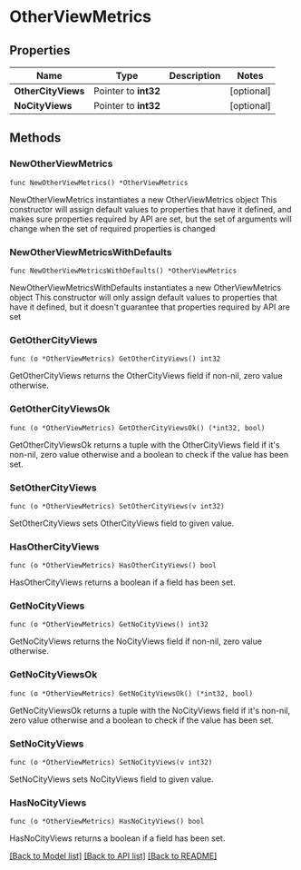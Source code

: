 # OtherViewMetrics

## Properties

Name | Type | Description | Notes
------------ | ------------- | ------------- | -------------
**OtherCityViews** | Pointer to **int32** |  | [optional] 
**NoCityViews** | Pointer to **int32** |  | [optional] 

## Methods

### NewOtherViewMetrics

`func NewOtherViewMetrics() *OtherViewMetrics`

NewOtherViewMetrics instantiates a new OtherViewMetrics object
This constructor will assign default values to properties that have it defined,
and makes sure properties required by API are set, but the set of arguments
will change when the set of required properties is changed

### NewOtherViewMetricsWithDefaults

`func NewOtherViewMetricsWithDefaults() *OtherViewMetrics`

NewOtherViewMetricsWithDefaults instantiates a new OtherViewMetrics object
This constructor will only assign default values to properties that have it defined,
but it doesn't guarantee that properties required by API are set

### GetOtherCityViews

`func (o *OtherViewMetrics) GetOtherCityViews() int32`

GetOtherCityViews returns the OtherCityViews field if non-nil, zero value otherwise.

### GetOtherCityViewsOk

`func (o *OtherViewMetrics) GetOtherCityViewsOk() (*int32, bool)`

GetOtherCityViewsOk returns a tuple with the OtherCityViews field if it's non-nil, zero value otherwise
and a boolean to check if the value has been set.

### SetOtherCityViews

`func (o *OtherViewMetrics) SetOtherCityViews(v int32)`

SetOtherCityViews sets OtherCityViews field to given value.

### HasOtherCityViews

`func (o *OtherViewMetrics) HasOtherCityViews() bool`

HasOtherCityViews returns a boolean if a field has been set.

### GetNoCityViews

`func (o *OtherViewMetrics) GetNoCityViews() int32`

GetNoCityViews returns the NoCityViews field if non-nil, zero value otherwise.

### GetNoCityViewsOk

`func (o *OtherViewMetrics) GetNoCityViewsOk() (*int32, bool)`

GetNoCityViewsOk returns a tuple with the NoCityViews field if it's non-nil, zero value otherwise
and a boolean to check if the value has been set.

### SetNoCityViews

`func (o *OtherViewMetrics) SetNoCityViews(v int32)`

SetNoCityViews sets NoCityViews field to given value.

### HasNoCityViews

`func (o *OtherViewMetrics) HasNoCityViews() bool`

HasNoCityViews returns a boolean if a field has been set.


[[Back to Model list]](../README.md#documentation-for-models) [[Back to API list]](../README.md#documentation-for-api-endpoints) [[Back to README]](../README.md)


